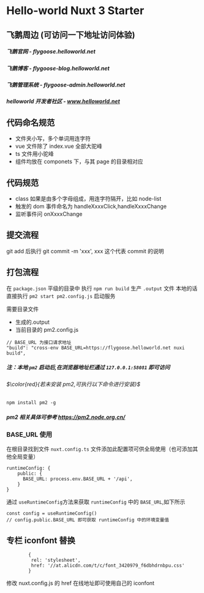 # Hello-world Nuxt 3 Starter

## 飞鹅周边 (可访问一下地址访问体验)

##### 飞鹅官网 - flygoose.helloworld.net

##### 飞鹅博客 - flygoose-blog.helloworld.net

##### 飞鹅管理系统 - flygoose-admin.helloworld.net

##### helloworld 开发者社区 - www.helloworld.net

## 代码命名规范

- 文件夹小写，多个单词用连字符
- vue 文件除了 index.vue 全部大驼峰
- ts 文件用小驼峰
- 组件均放在 componets 下，与其 page 的目录相对应

## 代码规范

- class 如果是由多个字母组成，用连字符隔开，比如 node-list
- 触发的 dom 事件命名为 handleXxxxClick,handleXxxxChange
- 监听事件问 onXxxxChange

## 提交流程

git add 后执行 git commit -m 'xxx', xxx 这个代表 commit 的说明

## 打包流程

在 `package.json` 平级的目录中 执行 `npm run build` 生产 `.output` 文件 本地的话直接执行 `pm2 start pm2.config.js` 启动服务

需要目录文件

- 生成的.output
- 当前目录的 pm2.config.js

```
// BASE_URL 为接口请求地址
"build": "cross-env BASE_URL=https://flygoose.helloworld.net nuxi build",
```

##### 注：本地 `pm2` 启动后,在浏览器地址栏通过 `127.0.0.1:58081` 即可访问

###### $\color{red}{若未安装 pm2,可执行以下命令进行安装}$

```
npm install pm2 -g
```

##### pm2 相关具体可参考 <https://pm2.node.org.cn/>

### BASE_URL 使用

在根目录找到文件 `nuxt.config.ts` 文件添加此配置项可供全局使用（也可添加其他全局变量）

```
runtimeConfig: {
    public: {
      BASE_URL: process.env.BASE_URL + '/api',
    }
}
```

通过 `useRuntimeConfig`方法来获取 `runtimeConfig` 中的 `BASE_URL`,如下所示

```
const config = useRuntimeConfig()
// config.public.BASE_URL 即可获取 runtimeConfig 中的环境变量值
```

## 专栏 iconfont 替换

```
        {
         rel: 'stylesheet',
         href: '//at.alicdn.com/t/c/font_3420979_f6dbhdrnbpu.css'
        }

```

修改 nuxt.config.js 的 href 在线地址即可使用自己的 iconfont
